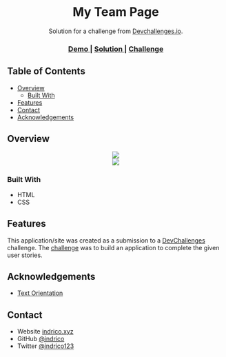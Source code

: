 <!-- Please update value in the {}  -->

<h1 align="center">My Team Page</h1>

<div align="center">
   Solution for a challenge from  <a href="http://devchallenges.io" target="_blank">Devchallenges.io</a>.
</div>

<div align="center">
  <h3>
    <a href="https://indrico-my-team-demo.netlify.app/">
      Demo
    </a>
    <span> | </span>
    <a href="https://devchallenges.io/solutions/7pag5cmMGKg6XUrPRNzz">
      Solution
    </a>
    <span> | </span>
    <a href="https://devchallenges.io/challenges/hhmesazsqgKXrTkYkt0U">
      Challenge
    </a>
  </h3>
</div>

<!-- TABLE OF CONTENTS -->

## Table of Contents

- [Overview](#overview)
  - [Built With](#built-with)
- [Features](#features)
- [Contact](#contact)
- [Acknowledgements](#acknowledgements)

<!-- OVERVIEW -->

## Overview
<div align="center"><img src="https://indrico-my-team-demo.netlify.app/screenshoot/desktop-screenshoot.png" /></div>
<div align="center"><img src="https://indrico-my-team-demo.netlify.app/screenshoot/mobile-screenshoot.png" /></div>

### Built With

<!-- This section should list any major frameworks that you built your project using. Here are a few examples.-->

- HTML
- CSS

## Features

<!-- List the features of your application or follow the template. Don't share the figma file here :) -->

This application/site was created as a submission to a [DevChallenges](https://devchallenges.io/challenges) challenge. The [challenge](https://devchallenges.io/challenges/hhmesazsqgKXrTkYkt0U) was to build an application to complete the given user stories.


## Acknowledgements

<!-- This section should list any articles or add-ons/plugins that helps you to complete the project. This is optional but it will help you in the future. For exmpale -->

- [Text Orientation](https://developer.mozilla.org/en-US/docs/Web/CSS/text-orientation)

## Contact

- Website [indrico.xyz](https://indrico.xyz)
- GitHub [@indrico](https://github.com/indrico)
- Twitter [@indrico123](https://twitter.com/indrico123)
